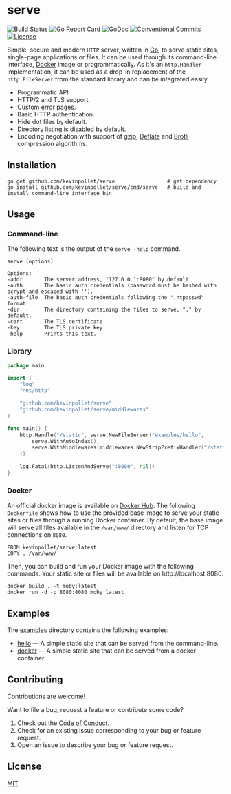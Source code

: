 # serve

[![Build Status](https://github.com/kevinpollet/serve/workflows/build/badge.svg)](https://github.com/kevinpollet/serve/actions)
[![Go Report Card](https://goreportcard.com/badge/github.com/kevinpollet/serve)](https://goreportcard.com/report/github.com/kevinpollet/serve)
[![GoDoc](https://godoc.org/github.com/kevinpollet/serve?status.svg)](https://pkg.go.dev/github.com/kevinpollet/serve)
[![Conventional Commits](https://img.shields.io/badge/Conventional%20Commits-1.0.0-yellow.svg)](https://conventionalcommits.org)
[![License](https://img.shields.io/github/license/kevinpollet/serve)](./LICENSE.md)

Simple, secure and modern `HTTP` server, written in [Go](https://go.dev/), to serve static sites, single-page
applications or files. It can be used through its command-line interface, [Docker](https://www.docker.com/) image or
programmatically. As it's an `http.Handler` implementation, it can be used as a drop-in replacement of
the `http.FileServer` from the standard library and can be integrated easily.

- Programmatic API.
- HTTP/2 and TLS support.
- Custom error pages.
- Basic HTTP authentication.
- Hide dot files by default.
- Directory listing is disabled by default.
- Encoding negotiation with support of [gzip](https://www.gzip.org/), [Deflate](https://en.wikipedia.org/wiki/DEFLATE)
  and [Brotli](https://en.wikipedia.org/wiki/Brotli) compression algorithms.

## Installation

```shell
go get github.com/kevinpollet/serve                 # get dependency
go install github.com/kevinpollet/serve/cmd/serve   # build and install command-line interface bin
```

## Usage

### Command-line

The following text is the output of the `serve -help` command.

```shell
serve [options]

Options:
-addr       The server address, "127.0.0.1:8080" by default.
-auth       The basic auth credentials (password must be hashed with bcrypt and escaped with '').
-auth-file  The basic auth credentials following the ".htpasswd" format.
-dir        The directory containing the files to serve, "." by default.
-cert       The TLS certificate.
-key        The TLS private key.
-help       Prints this text.
```

### Library

```go
package main

import (
	"log"
	"net/http"

	"github.com/kevinpollet/serve"
	"github.com/kevinpollet/serve/middlewares"
)

func main() {
	http.Handle("/static", serve.NewFileServer("examples/hello",
		serve.WithAutoIndex(),
		serve.WithMiddlewares(middlewares.NewStripPrefixHandler("/static")),
	))

	log.Fatal(http.ListenAndServe(":8080", nil))
}
```

### Docker

An official docker image is available on [Docker Hub](https://hub.docker.com/r/kevinpollet/serve). The
following `Dockerfile` shows how to use the provided base image to serve your static sites or files through a running
Docker container. By default, the base image will serve all files available in the `/var/www/` directory and listen for
TCP connections on `8080`.

```
FROM kevinpollet/serve:latest
COPY . /var/www/
```

Then, you can build and run your Docker image with the following commands. Your static site or files will be available
on http://localhost:8080.

```shell
docker build . -t moby:latest
docker run -d -p 8080:8080 moby:latest
```

## Examples

The [examples](./examples) directory contains the following examples:

- [hello](./examples/hello) — A simple static site that can be served from the command-line.
- [docker](./examples/docker) — A simple static site that can be served from a docker container.

## Contributing

Contributions are welcome!

Want to file a bug, request a feature or contribute some code?

1. Check out the [Code of Conduct](./CODE_OF_CONDUCT.md).
2. Check for an existing issue corresponding to your bug or feature request.
3. Open an issue to describe your bug or feature request.

## License

[MIT](./LICENSE.md)
